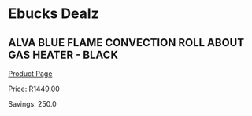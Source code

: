 
# Ebucks Dealz
## ALVA BLUE FLAME CONVECTION ROLL ABOUT GAS HEATER - BLACK
[Product Page](https://www.ebucks.com/web/shop/productSelected.do?prodId=1191172153&catId=1157551316)

Price: R1449.00

Savings: 250.0


	